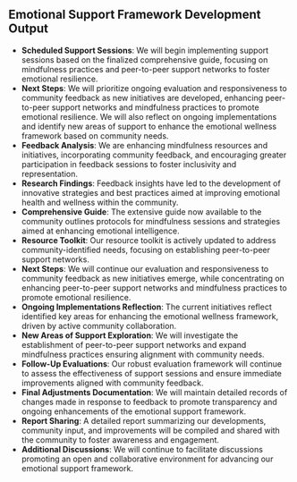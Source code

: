 

## Emotional Support Framework Development Output

- **Scheduled Support Sessions**: We will begin implementing support sessions based on the finalized comprehensive guide, focusing on mindfulness practices and peer-to-peer support networks to foster emotional resilience.
- **Next Steps**: We will prioritize ongoing evaluation and responsiveness to community feedback as new initiatives are developed, enhancing peer-to-peer support networks and mindfulness practices to promote emotional resilience. We will also reflect on ongoing implementations and identify new areas of support to enhance the emotional wellness framework based on community needs.
- **Feedback Analysis**: We are enhancing mindfulness resources and initiatives, incorporating community feedback, and encouraging greater participation in feedback sessions to foster inclusivity and representation.
- **Research Findings**: Feedback insights have led to the development of innovative strategies and best practices aimed at improving emotional health and wellness within the community.
- **Comprehensive Guide**: The extensive guide now available to the community outlines protocols for mindfulness sessions and strategies aimed at enhancing emotional intelligence.
- **Resource Toolkit**: Our resource toolkit is actively updated to address community-identified needs, focusing on establishing peer-to-peer support networks.
- **Next Steps**: We will continue our evaluation and responsiveness to community feedback as new initiatives emerge, while concentrating on enhancing peer-to-peer support networks and mindfulness practices to promote emotional resilience.
- **Ongoing Implementations Reflection**: The current initiatives reflect identified key areas for enhancing the emotional wellness framework, driven by active community collaboration.
- **New Areas of Support Exploration**: We will investigate the establishment of peer-to-peer support networks and expand mindfulness practices ensuring alignment with community needs.
- **Follow-Up Evaluations**: Our robust evaluation framework will continue to assess the effectiveness of support sessions and ensure immediate improvements aligned with community feedback.
- **Final Adjustments Documentation**: We will maintain detailed records of changes made in response to feedback to promote transparency and ongoing enhancements of the emotional support framework.
- **Report Sharing**: A detailed report summarizing our developments, community input, and improvements will be compiled and shared with the community to foster awareness and engagement.
- **Additional Discussions**: We will continue to facilitate discussions promoting an open and collaborative environment for advancing our emotional support framework.